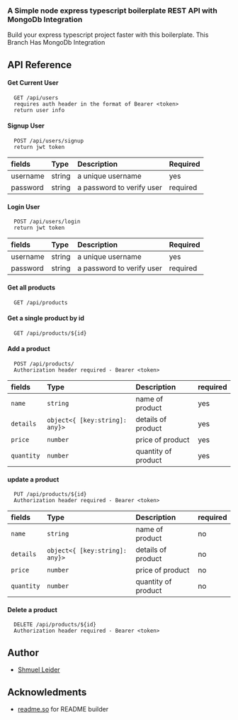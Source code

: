 
### A Simple node express typescript boilerplate REST API with MongoDb Integration

Build your express typescript project faster with this boilerplate.
This Branch Has MongoDb Integration

## API Reference

#### Get Current User

```http
  GET /api/users
  requires auth header in the format of Bearer <token>
  return user info
```

#### Signup User

```http
  POST /api/users/signup
  return jwt token
```
| fields | Type | Description | Required |
| :----- | :--- | :---------- | :------- |
| username | string | a unique username | yes |
| password | string | a password to verify user | required |

#### Login User
```http
  POST /api/users/login
  return jwt token
```
| fields | Type | Description | Required |
| :----- | :--- | :---------- | :------- |
| username | string | a unique username | yes |
| password | string | a password to verify user | required |

#### Get all products

```http
  GET /api/products
```

#### Get a single product by id

```http
  GET /api/products/${id}
```

#### Add a product

```http
  POST /api/products/
  Authorization header required - Bearer <token>
```

| fields | Type     | Description                       | required |
| :-------- | :------- | :-------------------------------- | :--|
| `name`      | `string` | name of product | yes |
| `details`   | `object<{ [key:string]: any}>` | details of product | yes |
| `price`     | `number` | price of product | yes |
| `quantity`  | `number` | quantity of product | yes |



#### update a product

```http
  PUT /api/products/${id}
  Authorization header required - Bearer <token>
```

| fields | Type     | Description                       | required |
| :-------- | :------- | :-------------------------------- | :--|
| `name`      | `string` | name of product | no |
| `details`   | `object<{ [key:string]: any}>` | details of product | no |
| `price`     | `number` | price of product | no |
| `quantity`  | `number` | quantity of product | no |

#### Delete a product

```http
  DELETE /api/products/${id}
  Authorization header required - Bearer <token>
```
## Author

 - [Shmuel Leider](https://shmuelleider.com)

## Acknowledments
- [readme.so](https://readme.so) for README builder


